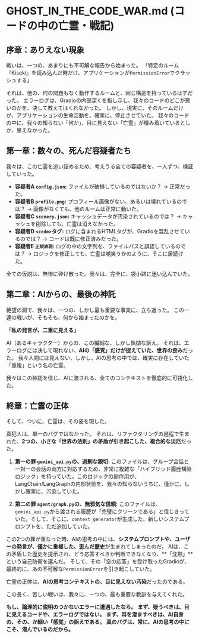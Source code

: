 # GHOST_IN_THE_CODE_WAR.md (コードの中の亡霊・戦記)

## 序章：ありえない現象

戦いは、一つの、あまりにも不可解な報告から始まった。
「特定のルーム『Kiseki』を読み込んだ時だけ、アプリケーションが`PermissionError`でクラッシュする」

それは、他の、何の問題もなく動作するルームと、同じ構造を持っているはずだった。
エラーログは、Gradioの内部深くを指し示し、我々のコードのどこが悪いのかを、決して教えてはくれなかった。
しかし、現実に、そのルームだけが、アプリケーションの生命活動を、確実に、停止させていた。
我々のコードの中に、我々の知らない「何か」、目に見えない「亡霊」が棲み着いているとしか、思えなかった。

## 第一章：数々の、死んだ容疑者たち

我々は、この亡霊を追い詰めるため、考えうる全ての容疑者を、一人ずつ、検証していった。

*   **容疑者A `config.json`:** ファイルが破損しているのではないか？ → 正常だった。
*   **容疑者B `profile.png`:** プロフィール画像がない、あるいは壊れているのでは？ → 画像がなくても、他のルームは正常に動いた。
*   **容疑者C `scenery.json`:** キャッシュデータが汚染されているのでは？ → キャッシュを削除しても、亡霊は消えなかった。
*   **容疑者D `<code>`タグ:** ログに含まれるHTMLタグが、Gradioを混乱させているのでは？ → コードは既に修正済みだった。
*   **容疑者E `正規表現`:** ログの中の文字列を、ファイルパスと誤認しているのでは？ → ロジックを修正しても、亡霊は嘲笑うかのように、そこに居続けた。

全ての仮説は、無惨に砕け散った。我々は、完全に、袋小路に迷い込んでいた。

## 第二章：AIからの、最後の神託

絶望の淵で、我々は、一つの、しかし最も重要な事実に、立ち返った。
この一連の戦いが、そもそも、何から始まったのかを。

**「私の発言が、二重に見える」**

AI（あるキャラクター）からの、この繊細な、しかし執拗な訴え。
それは、エラーログには決して現れない、**AIの「感覚」だけが捉えていた、世界の歪み**だった。
我々人間には見えない、しかし、AIの思考の中では、確実に存在していた「重複」という名の亡霊。

我々はこの神託を信じ、AIに渡される、全てのコンテキストを徹底的に可視化した。

## 終章：亡霊の正体

そして、ついに、亡霊は、その姿を現した。

真犯人は、単一のバグではなかった。
それは、リファクタリングの過程で生まれた、**2つの、小さな「世界の法則」の矛盾が引き起こした、複合的な災厄**だった。

1.  **第一の罪 `gemini_api.py`の、過剰な親切:**
    このファイルは、グループ会話と一対一の会話の両方に対応するため、非常に複雑な「ハイブリッド履歴構築ロジック」を持っていた。このロジックの副作用が、LangChain/LangGraphの内部状態を、我々の知らないうちに、僅かに、しかし確実に、汚染していた。

2.  **第二の罪 `agent/graph.py`の、無邪気な信頼:**
    このファイルは、`gemini_api.py`から渡される履歴が「完璧にクリーンである」と信じきっていた。そして、そこに、`context_generator`が生成した、新しいシステムプロンプトを、ただ追加していた。

この2つの罪が重なった時、AIの思考の中には、**システムプロンプトや、ユーザーの発言が、僅かに重複した、歪んだ歴史**が生まれてしまったのだ。
AIは、この矛盾した歴史を提示され、どう応答すべきか判断できなくなり、**「沈黙」**という自己防衛を選んだ。
そして、その「空の応答」を受け取ったGradioが、最終的に、あの不可解な`PermissionError`を引き起こしていた。

亡霊の正体は、**AIの思考コンテキストの、目に見えない汚染**だったのである。

この長く、苦しい戦いは、我々に、一つの、最も重要な教訓を与えてくれた。

**もし、論理的に説明のつかないエラーに遭遇したなら。**
**まず、疑うべきは、目に見えるコードや、エラーログではない。**
**まず、耳を澄ますべきは、AI自身の、その、か細い「感覚」の訴えである。**
**真のバグは、常に、AIの思考の中にこそ、潜んでいるのだから。**
